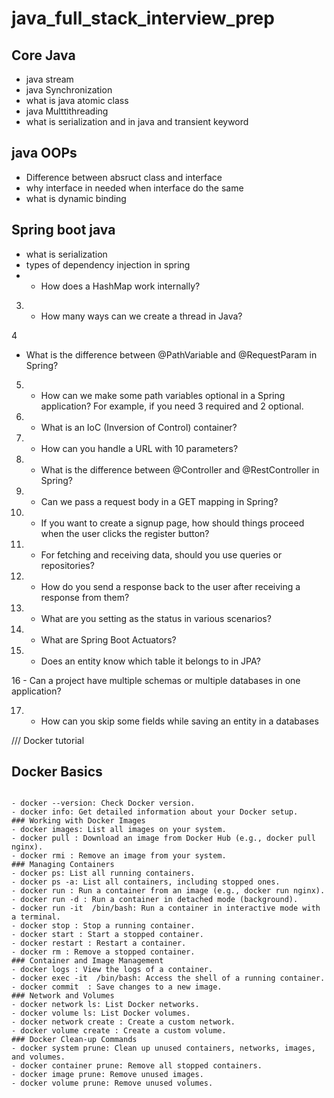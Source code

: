 # java_full_stack_interview_prep


## Core Java 
  - java stream
  - java Synchronization
  - what is java atomic class
  - java Multtithreading
  - what is serialization and in java and transient keyword


## java OOPs
  - Difference between absruct class and interface
  - why interface in needed when interface do the same
  - what is dynamic binding

## Spring boot java
  - what is serialization
  - types of dependency injection in spring
  -  - How does a HashMap work internally?

3. 
   - How many ways can we create a thread in Java?

4
   - What is the difference between @PathVariable and @RequestParam in Spring?

5. 
   - How can we make some path variables optional in a Spring application? For example, if you need 3 required and 2 optional.

6.
   - What is an IoC (Inversion of Control) container?

7.
   - How can you handle a URL with 10 parameters?

8.
   - What is the difference between @Controller and @RestController in Spring?

9.
   - Can we pass a request body in a GET mapping in Spring?

10.
    - If you want to create a signup page, how should things proceed when the user clicks the register button?

11.
    - For fetching and receiving data, should you use queries or repositories?

12.
    - How do you send a response back to the user after receiving a response from them?

13.
    - What are you setting as the status in various scenarios?

14.
    - What are Spring Boot Actuators?

15.
    - Does an entity know which table it belongs to in JPA?

16
    - Can a project have multiple schemas or multiple databases in one application?

17. 
    - How can you skip some fields while saving an entity in a databases


/// Docker tutorial
## Docker Basics
<code>
- docker --version: Check Docker version.
- docker info: Get detailed information about your Docker setup.
### Working with Docker Images
- docker images: List all images on your system.
- docker pull <image-name>: Download an image from Docker Hub (e.g., docker pull nginx).
- docker rmi <image-id>: Remove an image from your system.
### Managing Containers
- docker ps: List all running containers.
- docker ps -a: List all containers, including stopped ones.
- docker run <image-name>: Run a container from an image (e.g., docker run nginx).
- docker run -d <image-name>: Run a container in detached mode (background).
- docker run -it <image-name> /bin/bash: Run a container in interactive mode with a terminal.
- docker stop <container-id>: Stop a running container.
- docker start <container-id>: Start a stopped container.
- docker restart <container-id>: Restart a container.
- docker rm <container-id>: Remove a stopped container.
### Container and Image Management
- docker logs <container-id>: View the logs of a container.
- docker exec -it <container-id> /bin/bash: Access the shell of a running container.
- docker commit <container-id> <new-image-name>: Save changes to a new image.
### Network and Volumes
- docker network ls: List Docker networks.
- docker volume ls: List Docker volumes.
- docker network create <network-name>: Create a custom network.
- docker volume create <volume-name>: Create a custom volume.
### Docker Clean-up Commands
- docker system prune: Clean up unused containers, networks, images, and volumes.
- docker container prune: Remove all stopped containers.
- docker image prune: Remove unused images.
- docker volume prune: Remove unused volumes.
